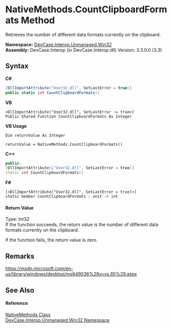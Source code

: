 # NativeMethods.CountClipboardFormats Method 
 

Retrieves the number of different data formats currently on the clipboard.

**Namespace:**&nbsp;<a href="N_DevCase_Interop_Unmanaged_Win32">DevCase.Interop.Unmanaged.Win32</a><br />**Assembly:**&nbsp;DevCase.Interop (in DevCase.Interop.dll) Version: 3.3.0.0 (3.3)

## Syntax

**C#**<br />
``` C#
[DllImportAttribute("User32.dll", SetLastError = true)]
public static int CountClipboardFormats()
```

**VB**<br />
``` VB
<DllImportAttribute("User32.dll", SetLastError := true>]
Public Shared Function CountClipboardFormats As Integer
```

**VB Usage**<br />
``` VB Usage
Dim returnValue As Integer

returnValue = NativeMethods.CountClipboardFormats()
```

**C++**<br />
``` C++
public:
[DllImportAttribute(L"User32.dll", SetLastError = true)]
static int CountClipboardFormats()
```

**F#**<br />
``` F#
[<DllImportAttribute("User32.dll", SetLastError = true)>]
static member CountClipboardFormats : unit -> int 

```


#### Return Value
Type: Int32<br />If the function succeeds, the return value is the number of different data formats currently on the clipboard. 

 If the function fails, the return value is zero.

## Remarks
<a href="https://msdn.microsoft.com/en-us/library/windows/desktop/ms649036%28v=vs.85%29.aspx" target="_blank">https://msdn.microsoft.com/en-us/library/windows/desktop/ms649036%28v=vs.85%29.aspx</a>

## See Also


#### Reference
<a href="T_DevCase_Interop_Unmanaged_Win32_NativeMethods">NativeMethods Class</a><br /><a href="N_DevCase_Interop_Unmanaged_Win32">DevCase.Interop.Unmanaged.Win32 Namespace</a><br />